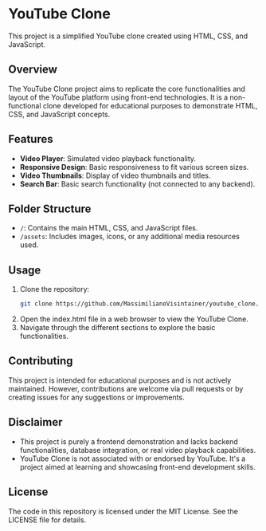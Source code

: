# YouTube Clone

This project is a simplified YouTube clone created using HTML, CSS, and JavaScript.

## Overview

The YouTube Clone project aims to replicate the core functionalities and layout of the YouTube platform using front-end technologies. It is a non-functional clone developed for educational purposes to demonstrate HTML, CSS, and JavaScript concepts.

## Features

- **Video Player**: Simulated video playback functionality.
- **Responsive Design**: Basic responsiveness to fit various screen sizes.
- **Video Thumbnails**: Display of video thumbnails and titles.
- **Search Bar**: Basic search functionality (not connected to any backend).

## Folder Structure

- `/`: Contains the main HTML, CSS, and JavaScript files.
- `/assets`: Includes images, icons, or any additional media resources used.

## Usage

1. Clone the repository:
   ```bash
   git clone https://github.com/MassimilianoVisintainer/youtube_clone.git
2. Open the index.html file in a web browser to view the YouTube Clone.
3. Navigate through the different sections to explore the basic functionalities.
 
 ## Contributing
This project is intended for educational purposes and is not actively maintained. However, contributions are welcome via pull requests or by creating issues for any suggestions or improvements.

## Disclaimer
- This project is purely a frontend demonstration and lacks backend functionalities, database integration, or real video playback capabilities.
- YouTube Clone is not associated with or endorsed by YouTube. It's a project aimed at learning and showcasing front-end development skills.

## License
The code in this repository is licensed under the MIT License. See the LICENSE file for details.
